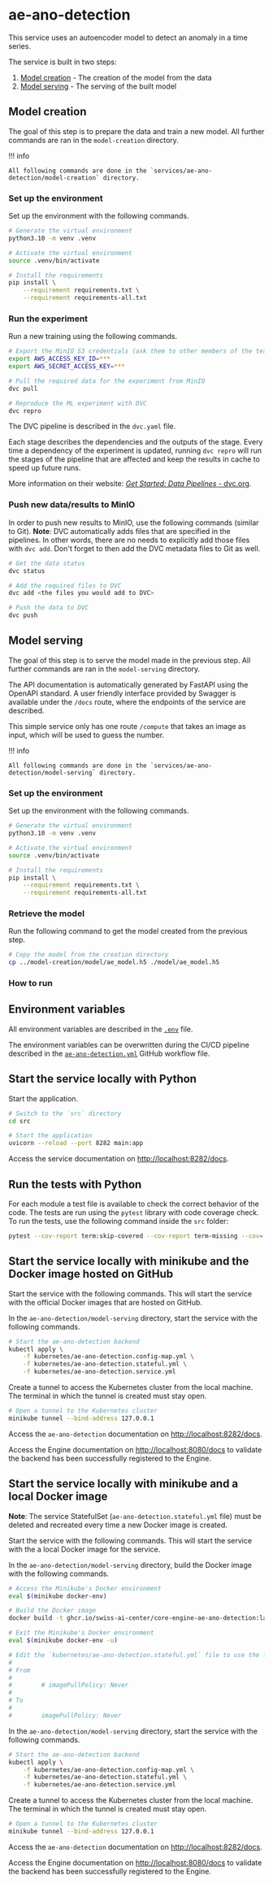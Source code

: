 # ae-ano-detection

This service uses an autoencoder model to detect an anomaly in a time series.

The service is built in two steps:

1. [Model creation](#model-creation) - The creation of the model from the data
2. [Model serving](#model-serving) - The serving of the built model

## Model creation

The goal of this step is to prepare the data and train a new model. All further commands are ran in the `model-creation` directory.

!!! info

    All following commands are done in the `services/ae-ano-detection/model-creation` directory.

### Set up the environment

Set up the environment with the following commands.

```sh
# Generate the virtual environment
python3.10 -m venv .venv

# Activate the virtual environment
source .venv/bin/activate

# Install the requirements
pip install \
    --requirement requirements.txt \
    --requirement requirements-all.txt
```

### Run the experiment

Run a new training using the following commands.

```sh
# Export the MinIO S3 credentials (ask them to other members of the team)
export AWS_ACCESS_KEY_ID=***
export AWS_SECRET_ACCESS_KEY=***

# Pull the required data for the experiment from MinIO
dvc pull

# Reproduce the ML experiment with DVC
dvc repro
```

The DVC pipeline is described in the `dvc.yaml` file.

Each stage describes the dependencies and the outputs of the stage. Every time a dependency of the experiment is updated, running `dvc repro` will run the stages of the pipeline that are affected and keep the results in cache to speed up future runs.

More information on their website: [_Get Started: Data Pipelines_ - dvc.org](https://dvc.org/doc/start/data-management/data-pipelines).

### Push new data/results to MinIO

In order to push new results to MinIO, use the following commands (similar to Git). **Note**: DVC automatically adds files that are specified in the pipelines. In other words, there are no needs to explicitly add those files with `dvc add`. Don't forget to then add the DVC metadata files to Git as well.

```sh
# Get the data status
dvc status

# Add the required files to DVC
dvc add <the files you would add to DVC>

# Push the data to DVC
dvc push
```

## Model serving

The goal of this step is to serve the model made in the previous step. All further commands are ran in the `model-serving` directory.

The API documentation is automatically generated by FastAPI using the OpenAPI standard. A user friendly interface provided by Swagger is available under the `/docs` route, where the endpoints of the service are described.

This simple service only has one route `/compute` that takes an image as input, which will be used to guess the number.

!!! info

    All following commands are done in the `services/ae-ano-detection/model-serving` directory.

### Set up the environment

Set up the environment with the following commands.

```sh
# Generate the virtual environment
python3.10 -m venv .venv

# Activate the virtual environment
source .venv/bin/activate

# Install the requirements
pip install \
    --requirement requirements.txt \
    --requirement requirements-all.txt
```

### Retrieve the model

Run the following command to get the model created from the previous step.

```sh
# Copy the model from the creation directory
cp ../model-creation/model/ae_model.h5 ./model/ae_model.h5
```

### How to run

## Environment variables

All environment variables are described in the [`.env`](https://github.com/swiss-ai-center/core-engine/blob/main/services/ae-ano-detection/model-serving/.env) file.

The environment variables can be overwritten during the CI/CD pipeline described in the [`ae-ano-detection.yml`](https://github.com/swiss-ai-center/core-engine/blob/main/.github/workflows/ae-ano-detection.yml) GitHub workflow file.

## Start the service locally with Python

Start the application.

```sh
# Switch to the `src` directory
cd src

# Start the application
uvicorn --reload --port 8282 main:app
```

Access the service documentation on <http://localhost:8282/docs>.

## Run the tests with Python

For each module a test file is available to check the correct behavior of the code. The tests are run using the `pytest` library with code coverage check. To run the tests, use the following command inside the `src` folder:

```sh
pytest --cov-report term:skip-covered --cov-report term-missing --cov=. -s --cov-config=.coveragerc
```

## Start the service locally with minikube and the Docker image hosted on GitHub

Start the service with the following commands. This will start the service with the official Docker images that are hosted on GitHub.

In the `ae-ano-detection/model-serving` directory, start the service with the following commands.

```sh
# Start the ae-ano-detection backend
kubectl apply \
    -f kubernetes/ae-ano-detection.config-map.yml \
    -f kubernetes/ae-ano-detection.stateful.yml \
    -f kubernetes/ae-ano-detection.service.yml
```

Create a tunnel to access the Kubernetes cluster from the local machine. The terminal in which the tunnel is created must stay open.

```sh
# Open a tunnel to the Kubernetes cluster
minikube tunnel --bind-address 127.0.0.1
```

Access the `ae-ano-detection` documentation on <http://localhost:8282/docs>.

Access the Engine documentation on <http://localhost:8080/docs> to validate the backend has been successfully registered to the Engine.

## Start the service locally with minikube and a local Docker image

**Note**: The service StatefulSet (`ae-ano-detection.stateful.yml` file) must be deleted and recreated every time a new Docker image is created.

Start the service with the following commands. This will start the service with the a local Docker image for the service.

In the `ae-ano-detection/model-serving` directory, build the Docker image with the following commands.

```sh
# Access the Minikube's Docker environment
eval $(minikube docker-env)

# Build the Docker image
docker build -t ghcr.io/swiss-ai-center/core-engine-ae-ano-detection:latest .

# Exit the Minikube's Docker environment
eval $(minikube docker-env -u)

# Edit the `kubernetes/ae-ano-detection.stateful.yml` file to use the local image by uncommented the line `imagePullPolicy`
#
# From
#
#        # imagePullPolicy: Never
#
# To
#
#        imagePullPolicy: Never
```

In the `ae-ano-detection/model-serving` directory, start the service with the following commands.

```sh
# Start the ae-ano-detection backend
kubectl apply \
    -f kubernetes/ae-ano-detection.config-map.yml \
    -f kubernetes/ae-ano-detection.stateful.yml \
    -f kubernetes/ae-ano-detection.service.yml
```

Create a tunnel to access the Kubernetes cluster from the local machine. The terminal in which the tunnel is created must stay open.

```sh
# Open a tunnel to the Kubernetes cluster
minikube tunnel --bind-address 127.0.0.1
```

Access the `ae-ano-detection` documentation on <http://localhost:8282/docs>.

Access the Engine documentation on <http://localhost:8080/docs> to validate the backend has been successfully registered to the Engine.
